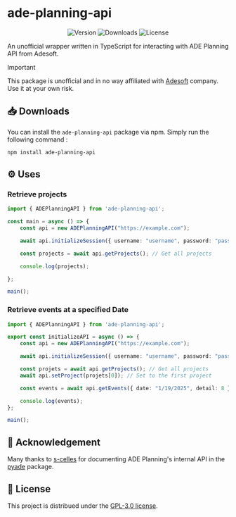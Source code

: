 # ade-planning-api

<p align="center">
  <img alt="Version" src="https://img.shields.io/npm/v/ade-planning-api?style=for-the-badge">
  <img alt="Downloads" src="https://img.shields.io/npm/dy/ade-planning-api?style=for-the-badge">
  <img alt="License" src="https://img.shields.io/github/license/ilo80/ade-planning-api?style=for-the-badge">
</p>

An unofficial wrapper written in TypeScript for interacting with ADE Planning API from Adesoft.

> [!important]
> This package is unofficial and in no way affiliated with [Adesoft](https://www.adesoft.com/) company. Use it at your own risk.

## 📥 Downloads
You can install the `ade-planning-api` package via npm. Simply run the following command :
```bash
npm install ade-planning-api
```

## ⚙️ Uses
### Retrieve projects
```ts
import { ADEPlanningAPI } from 'ade-planning-api';

const main = async () => {
    const api = new ADEPlanningAPI("https://example.com");

    await api.initializeSession({ username: "username", password: "password" });

    const projects = await api.getProjects(); // Get all projects

    console.log(projects);

};

main();
```
### Retrieve events at a specified Date
```ts
import { ADEPlanningAPI } from 'ade-planning-api';

export const initializeAPI = async () => {
    const api = new ADEPlanningAPI("https://example.com");

    await api.initializeSession({ username: "username", password: "password" });

    const projets = await api.getProjects(); // Get all projects
    await api.setProject(projets[0]); // Set to the first project

    const events = await api.getEvents({ date: "1/19/2025", detail: 8 }); // Get all events for a specific date

    console.log(events);
};

main();
```

## 🙏 Acknowledgement 
Many thanks to [s-celles](https://github.com/s-celles/) for documenting ADE Planning's internal API in the [pyade](https://github.com/s-celles/pyade) package.

## 📜 License
This project is distribued under the [GPL-3.0 license](https://github.com/ilo80/ade-planning-api?tab=GPL-3.0-1-ov-file).
